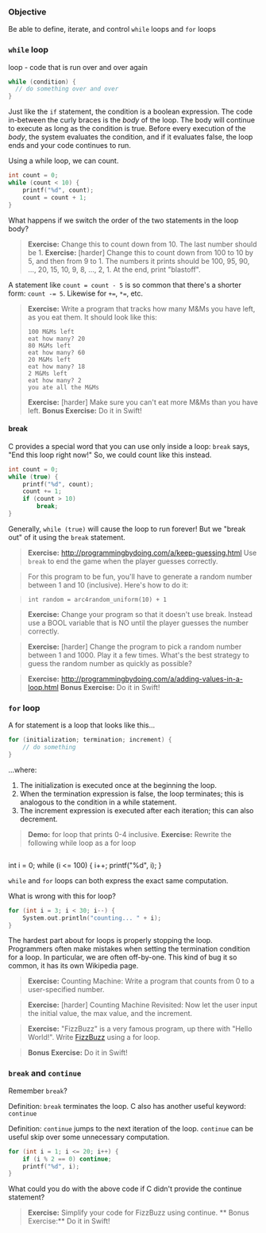 ### Objective

Be able to define, iterate, and control `while` loops and `for` loops

### `while` loop

loop - code that is run over and over again

``` c
while (condition) {
  // do something over and over
}
```

Just like the `if` statement, the condition is a boolean expression. The code in-between the curly braces is the *body* of the loop. 
The body will continue to execute as long as the condition is true. Before every execution of the *body*, the system evaluates
the condition, and if it evaluates false, the loop ends and your code continues to run.


Using a while loop, we can count.

``` c
int count = 0;
while (count < 10) {
    printf("%d", count);
    count = count + 1;
}
```

What happens if we switch the order of the two statements in the loop body?

> **Exercise:** Change this to count down from 10. The last number should be 1.
> **Exercise:** [harder] Change this to count down from 100 to 10 by 5, and then from 9 to 1. The numbers it prints should be 100, 95, 90, ..., 20, 15, 10, 9, 8, ..., 2, 1. At the end, print "blastoff".

A statement like `count = count - 5` is so common that there's a shorter form: `count -= 5`. Likewise for `+=`, `*=`, etc.

> **Exercise:** Write a program that tracks how many M&Ms you have left, as you eat them.  It should look like this:
> 
> ```
> 100 M&Ms left
> eat how many? 20
> 80 M&Ms left
> eat how many? 60
> 20 M&Ms left
> eat how many? 18
> 2 M&Ms left
> eat how many? 2
> you ate all the M&Ms
> ```
> **Exercise:** [harder] Make sure you can't eat more M&Ms than you have left.
> **Bonus Exercise:** Do it in Swift!


#### break

C provides a special word that you can use only inside a loop: `break` says, "End this loop right now!" So, we could count like this instead.

``` c
int count = 0;
while (true) {
    printf("%d", count);
    count += 1;
    if (count > 10)
        break;
}
```

Generally, `while (true)` will cause the loop to run forever! But we "break out" of it using the `break` statement.

> **Exercise:** http://programmingbydoing.com/a/keep-guessing.html
> Use `break` to end the game when the player guesses correctly.

> For this program to be fun, you'll have to generate a random number between 1 and 10 (inclusive). Here's how to do it:

> `int random = arc4random_uniform(10) + 1`

> **Exercise:** Change your program so that it doesn't use break. Instead use a BOOL variable that is NO until the player guesses the number correctly.

> **Exercise:** [harder] Change the program to pick a random number between 1 and 1000. Play it a few times. What's the best strategy to guess the random number as quickly as possible?

> **Exercise:** http://programmingbydoing.com/a/adding-values-in-a-loop.html
> **Bonus Exercise:** Do it in Swift!

### `for` loop

A for statement is a loop that looks like this...

``` c
for (initialization; termination; increment) {
    // do something
}
```

...where:

1. The initialization is executed once at the beginning the loop.
2. When the termination expression is false, the loop terminates; this is analogous to the condition in a while statement.
3. The increment expression is executed after each iteration; this can also decrement.

> **Demo:** for loop that prints 0-4 inclusive.
> **Exercise:** Rewrite the following while loop as a for loop

> ``` c
int i = 0;
while (i <= 100) {
    i++;
    printf("%d", i);
}
>

`while` and `for` loops can both express the exact same computation.

What is wrong with this for loop?

``` c
for (int i = 3; i < 30; i--) {
    System.out.println("counting... " + i);
}
```

The hardest part about for loops is properly stopping the loop. Programmers often make mistakes when setting the termination condition for a loop. In particular, we are often off-by-one. This kind of bug it so common, it has its own Wikipedia page.


> **Exercise:** Counting Machine: Write a program that counts from 0 to a user-specified number.

> **Exercise:** [harder] Counting Machine Revisited: Now let the user input the initial value, the max value, and the increment.

> **Exercise:** "FizzBuzz" is a very famous program, up there with "Hello World!". Write [FizzBuzz](http://programmingbydoing.com/a/fizzbuzz.html) using a for loop.

> **Bonus Exercise:** Do it in Swift!

### `break` and `continue`
Remember `break`?

Definition: `break` terminates the loop.
C also has another useful keyword: `continue`

Definition: `continue` jumps to the next iteration of the loop.
`continue` can be useful skip over some unnecessary computation.

``` c
for (int i = 1; i <= 20; i++) {
    if (i % 2 == 0) continue;
    printf("%d", i);
}
```

What could you do with the above code if C didn't provide the continue statement?

> **Exercise:** Simplify your code for FizzBuzz using continue.
> ** Bonus Exercise:** Do it in Swift!
